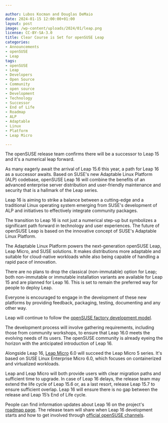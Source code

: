 ```yaml
---

author: Lubos Kocman and Douglas DeMaio
date: 2024-01-15 12:00:00+01:00
layout: post
image: /wp-content/uploads/2024/01/leap.png
license: CC-BY-SA-3.0
title: Clear Course is Set for openSUSE Leap
categories:
- Announcements
- openSUSE
- Leap
tags:
- openSUSE
- Leap
- Developers
- Open Source
- Community
- open source
- Development
- Technology
- Successor
- End of Life
- Roadmap
- ALP
- Adaptable
- Linux
- Platform
- Leap Micro

---
```


The openSUSE release team confirms there will be a successor to Leap 15 and it's a numerical leap forward.

As many eagerly await the arrival of Leap 15.6 this year, a path for Leap 16 as a successor awaits. Based on SUSE's new Adaptable Linux Platform (ALP) codebase, openSUSE Leap 16 will combine the benefits of an advanced enterprise server distribution and user-friendly maintenance and security that is a hallmark of the Leap series. 

Leap 16 is aiming to strike a balance between a cutting-edge and a traditional Linux operating system emerging from SUSE's development of ALP and initiatives to effectively integrate community packages.

The transition to Leap 16 is not just a numerical step-up but symbolizes a significant path forward in technology and user experiences. The future of openSUSE Leap is based on the innovative concept of SUSE's Adaptable Linux Platform.

The Adaptable Linux Platform powers the next-generation openSUSE Leap, Leap Micro, and SUSE solutions. It makes distributions more adaptable and suitable for cloud-native workloads while also being capable of handling a rapid pace of innovation. 

There are no plans to drop the classical (non-immutable) option for Leap; both non-immutable or immutable installation variants are available for Leap 15 and are planned for Leap 16. This is set to remain the preferred way for people to deploy Leap.

Everyone is encouraged to engage in the development of these new platforms by providing feedback, packaging, testing, documenting and any other way. 

Leap will continue to follow the [openSUSE factory development model](https://en.opensuse.org/openSUSE:Factory_development_model). 

The development process will involve gathering requirements, including those from community workshops, to ensure that Leap 16.0 meets the evolving needs of its users​​. The openSUSE community is already eyeing the horizon with the anticipated introduction of Leap 16. 

Alongside Leap 16, [Leap Micro](https://get.opensuse.org/leapmicro/) 6.0 will succeed the Leap Micro 5 series. It's based on SUSE Linux Enterprise Micro 6.0, which focuses on containerized and virtualized workloads.

Leap and Leap Micro will both provide users with clear migration paths and sufficient time to upgrade. In case of Leap 16 delays, the release team may extend the life cycle of Leap 15.6 or, as a last resort, release Leap 15.7 to ensure sufficient overlap. Leap 16 will ensure there is no gap between the release and Leap 15’s End of Life cycle.

People can find information updates about Leap 16 on the project's [roadmap page](https://en.opensuse.org/openSUSE:Roadmap). The release team will share when Leap 16 development starts and how to get involved through [official openSUSE channels](https://en.opensuse.org/openSUSE:Communication_channels). 

<meta name="openSUSE, Developers, sysadmin, user, Open Source, successor, roadmap, Leap, developer, Adaptable Linux Platform, ALP, Leap Micro" content="HTML,CSS,XML,JavaScript">
